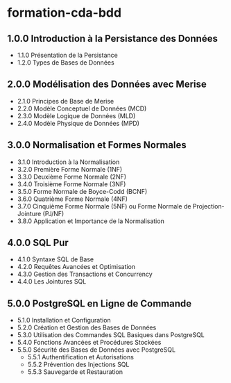 # formation-cda-bdd

## 1.0.0 Introduction à la Persistance des Données
- 1.1.0 Présentation de la Persistance
- 1.2.0 Types de Bases de Données

## 2.0.0 Modélisation des Données avec Merise
- 2.1.0 Principes de Base de Merise
- 2.2.0 Modèle Conceptuel de Données (MCD)
- 2.3.0 Modèle Logique de Données (MLD)
- 2.4.0 Modèle Physique de Données (MPD)

## 3.0.0 Normalisation et Formes Normales
- 3.1.0 Introduction à la Normalisation
- 3.2.0 Première Forme Normale (1NF)
- 3.3.0 Deuxième Forme Normale (2NF)
- 3.4.0 Troisième Forme Normale (3NF)
- 3.5.0 Forme Normale de Boyce-Codd (BCNF)
- 3.6.0 Quatrième Forme Normale (4NF)
- 3.7.0 Cinquième Forme Normale (5NF) ou Forme Normale de Projection-Jointure (PJ/NF)
- 3.8.0 Application et Importance de la Normalisation

## 4.0.0 SQL Pur
- 4.1.0 Syntaxe SQL de Base
- 4.2.0 Requêtes Avancées et Optimisation
- 4.3.0 Gestion des Transactions et Concurrency
- 4.4.0 Les Jointures SQL

## 5.0.0 PostgreSQL en Ligne de Commande
- 5.1.0 Installation et Configuration
- 5.2.0 Création et Gestion des Bases de Données
- 5.3.0 Utilisation des Commandes SQL Basiques dans PostgreSQL
- 5.4.0 Fonctions Avancées et Procédures Stockées
- 5.5.0 Sécurité des Bases de Données avec PostgreSQL
  - 5.5.1 Authentification et Autorisations
  - 5.5.2 Prévention des Injections SQL
  - 5.5.3 Sauvegarde et Restauration
